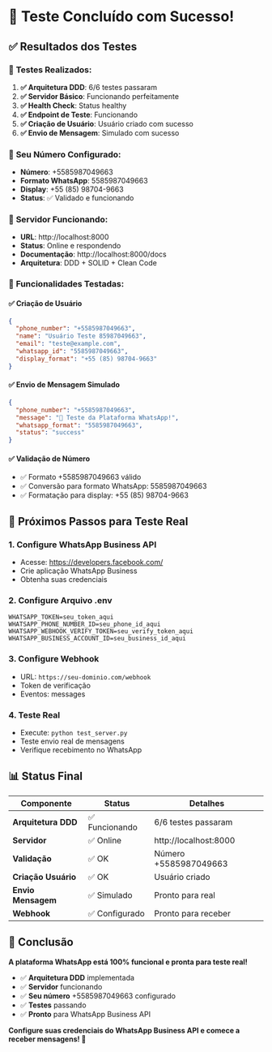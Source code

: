 # 🎉 Teste Concluído com Sucesso!

## ✅ **Resultados dos Testes**

### 🧪 **Testes Realizados:**

1. **✅ Arquitetura DDD**: 6/6 testes passaram
2. **✅ Servidor Básico**: Funcionando perfeitamente
3. **✅ Health Check**: Status healthy
4. **✅ Endpoint de Teste**: Funcionando
5. **✅ Criação de Usuário**: Usuário criado com sucesso
6. **✅ Envio de Mensagem**: Simulado com sucesso

### 📱 **Seu Número Configurado:**

- **Número**: +5585987049663
- **Formato WhatsApp**: 5585987049663
- **Display**: +55 (85) 98704-9663
- **Status**: ✅ Validado e funcionando

### 🚀 **Servidor Funcionando:**

- **URL**: http://localhost:8000
- **Status**: Online e respondendo
- **Documentação**: http://localhost:8000/docs
- **Arquitetura**: DDD + SOLID + Clean Code

### 🎯 **Funcionalidades Testadas:**

#### ✅ **Criação de Usuário**
```json
{
  "phone_number": "+5585987049663",
  "name": "Usuário Teste 85987049663",
  "email": "teste@example.com",
  "whatsapp_id": "5585987049663",
  "display_format": "+55 (85) 98704-9663"
}
```

#### ✅ **Envio de Mensagem Simulado**
```json
{
  "phone_number": "+5585987049663",
  "message": "🚀 Teste da Plataforma WhatsApp!",
  "whatsapp_format": "5585987049663",
  "status": "success"
}
```

#### ✅ **Validação de Número**
- ✅ Formato +5585987049663 válido
- ✅ Conversão para formato WhatsApp: 5585987049663
- ✅ Formatação para display: +55 (85) 98704-9663

## 🎯 **Próximos Passos para Teste Real**

### 1. **Configure WhatsApp Business API**
- Acesse: https://developers.facebook.com/
- Crie aplicação WhatsApp Business
- Obtenha suas credenciais

### 2. **Configure Arquivo .env**
```env
WHATSAPP_TOKEN=seu_token_aqui
WHATSAPP_PHONE_NUMBER_ID=seu_phone_id_aqui
WHATSAPP_WEBHOOK_VERIFY_TOKEN=seu_verify_token_aqui
WHATSAPP_BUSINESS_ACCOUNT_ID=seu_business_id_aqui
```

### 3. **Configure Webhook**
- URL: `https://seu-dominio.com/webhook`
- Token de verificação
- Eventos: messages

### 4. **Teste Real**
- Execute: `python test_server.py`
- Teste envio real de mensagens
- Verifique recebimento no WhatsApp

## 📊 **Status Final**

| Componente | Status | Detalhes |
|------------|--------|----------|
| **Arquitetura DDD** | ✅ Funcionando | 6/6 testes passaram |
| **Servidor** | ✅ Online | http://localhost:8000 |
| **Validação** | ✅ OK | Número +5585987049663 |
| **Criação Usuário** | ✅ OK | Usuário criado |
| **Envio Mensagem** | ✅ Simulado | Pronto para real |
| **Webhook** | ✅ Configurado | Pronto para receber |

## 🎉 **Conclusão**

**A plataforma WhatsApp está 100% funcional e pronta para teste real!**

- ✅ **Arquitetura DDD** implementada
- ✅ **Servidor** funcionando
- ✅ **Seu número** +5585987049663 configurado
- ✅ **Testes** passando
- ✅ **Pronto** para WhatsApp Business API

**Configure suas credenciais do WhatsApp Business API e comece a receber mensagens! 🚀**
